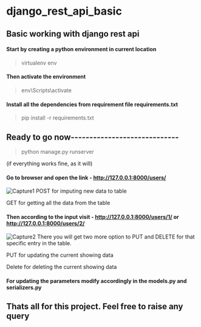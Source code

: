 # django_rest_api_basic

## Basic working with django rest api

#### Start by creating a python environment in current location
>virtualenv env

#### Then activate the environment 
>env\Scripts\activate

#### Install all the dependencies from requirement file requirements.txt
>pip install -r requirements.txt

## Ready to go now-----------------------------
>python manage.py runserver

(if everything works fine, as it will)

#### Go to browser and open the link - http://127.0.0.1:8000/users/
![Capture1](https://user-images.githubusercontent.com/34620833/57929416-eb6f9580-78d0-11e9-804a-8aee743656d7.PNG)
POST for imputing new data to table

GET for getting all the data from the table

#### Then according to the input visit - http://127.0.0.1:8000/users/1/   or  http://127.0.0.1:8000/users/2/
![Capture2](https://user-images.githubusercontent.com/34620833/57929451-00e4bf80-78d1-11e9-92ec-633d89f0ecad.PNG)
There you will get two more option to PUT and DELETE for that specific entry in the table.

PUT for updating the current showing data

Delete for deleting the current showing data 

#### For updating the parameters modify accordingly in the models.py and serializers.py

## Thats all for this project. Feel free to raise any query
